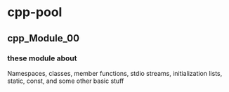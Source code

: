 # cpp-pool

## cpp_Module_00

### these module about
Namespaces, classes, member functions, stdio streams, initialization lists, static, const, and some other basic
stuff
